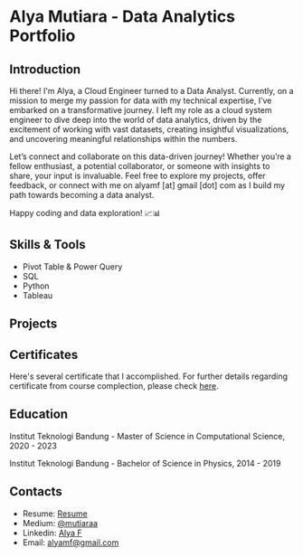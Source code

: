 # Alya Mutiara - Data Analytics Portfolio

## Introduction
Hi there! I'm Alya, a Cloud Engineer turned to a Data Analyst. Currently, on a mission to merge my passion for data with my technical expertise, I’ve embarked on a transformative journey. I left my role as a cloud system engineer to dive deep into the world of data analytics, driven by the excitement of working with vast datasets, creating insightful visualizations, and uncovering meaningful relationships within the numbers.

Let’s connect and collaborate on this data-driven journey! Whether you’re a fellow enthusiast, a potential collaborator, or someone with insights to share, your input is invaluable. Feel free to explore my projects, offer feedback, or connect with me on alyamf [at] gmail [dot] com as I build my path towards becoming a data analyst.

Happy coding and data exploration! 📈📊

## Skills & Tools
- Pivot Table & Power Query
- SQL
- Python
- Tableau

## Projects


## Certificates
Here's several certificate that I accomplished. For further details regarding certificate from course complection, please check <a href="certificate.md">here</a>.

## Education
Institut Teknologi Bandung -  Master of Science in Computational Science, 2020 - 2023

Institut Teknologi Bandung - Bachelor of Science in Physics, 2014 - 2019

## Contacts
- Resume: <a href="asset/resume.pdf">Resume</a>
- Medium: <a href="https://medium.com/@mutiaraa">@mutiaraa</a>
- Linkedin: <a href="https://linkedin.com/in/alyamf">Alya F</a>
- Email: <a href="mailto:alyamf@gmail.com">alyamf@gmail.com</a>
